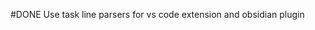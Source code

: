 #DONE Use task line parsers for vs code extension and obsidian plugin
<!--
order:0
completed:2024-11-04T20:59:37-05:00
archived:true
archivedAt:2024-11-04T20:59:37-05:00
originalPath:lib/adapters/parsers/file/LocalFileParserFactory.js
originalLine:18
-->


